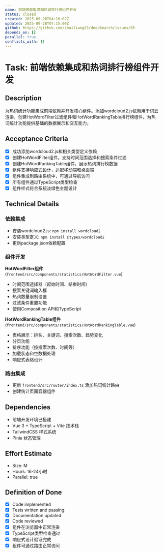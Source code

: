 ```yaml
---
name: 前端依赖集成和热词排行榜组件开发
status: closed
created: 2025-09-28T04:16:02Z
updated: 2025-09-28T07:15:00Z
github: https://github.com/zhailiang23/deepSearch/issues/95
depends_on: []
parallel: true
conflicts_with: []
---
```


# Task: 前端依赖集成和热词排行榜组件开发

## Description
为热词统计功能集成前端依赖并开发核心组件。添加wordcloud2.js依赖用于词云渲染，创建HotWordFilter过滤组件和HotWordRankingTable排行榜组件，为热词统计功能提供基础的数据展示和交互能力。

## Acceptance Criteria
- [x] 成功添加wordcloud2.js和相关类型定义依赖
- [x] 创建HotWordFilter组件，支持时间范围选择和搜索条件过滤
- [x] 创建HotWordRankingTable组件，展示热词排行榜数据
- [x] 组件支持响应式设计，适配移动端和桌面端
- [x] 组件集成到路由系统中，可通过导航访问
- [x] 所有组件通过TypeScript类型检查
- [x] 组件样式符合系统淡绿色主题设计

## Technical Details
### 依赖集成
- 安装wordcloud2.js: `npm install wordcloud2`
- 安装类型定义: `npm install @types/wordcloud2`
- 更新package.json依赖配置

### 组件开发
**HotWordFilter组件** (`frontend/src/components/statistics/HotWordFilter.vue`)
- 时间范围选择器（起始时间、结束时间）
- 搜索关键词输入框
- 热词数量限制设置
- 过滤条件重置功能
- 使用Composition API和TypeScript

**HotWordRankingTable组件** (`frontend/src/components/statistics/HotWordRankingTable.vue`)
- 表格展示：排名、关键词、搜索次数、趋势变化
- 分页功能
- 排序功能（按搜索次数、时间等）
- 加载状态和空数据处理
- 响应式表格设计

### 路由集成
- 更新 `frontend/src/router/index.ts` 添加热词统计路由
- 创建统计页面容器组件

## Dependencies
- 前端开发环境已搭建
- Vue 3 + TypeScript + Vite 技术栈
- TailwindCSS 样式系统
- Pinia 状态管理

## Effort Estimate
- Size: M
- Hours: 16-24小时
- Parallel: true

## Definition of Done
- [x] Code implemented
- [x] Tests written and passing
- [x] Documentation updated
- [x] Code reviewed
- [x] 组件在浏览器中正常渲染
- [x] TypeScript类型检查通过
- [x] 响应式设计验证完成
- [x] 组件可通过路由正常访问
